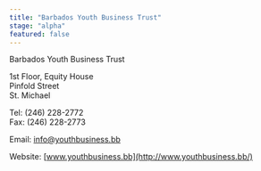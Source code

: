 ```yaml
---
title: "Barbados Youth Business Trust"
stage: "alpha"
featured: false
---
```


Barbados Youth Business Trust

1st Floor, Equity House  
Pinfold Street  
St. Michael 

Tel: (246) 228-2772  
Fax: (246) 228-2773

Email: [info@youthbusiness.bb](mailto:info@youthbusiness.bb)

Website: [www.youthbusiness.bb](http://www.youthbusiness.bb/)